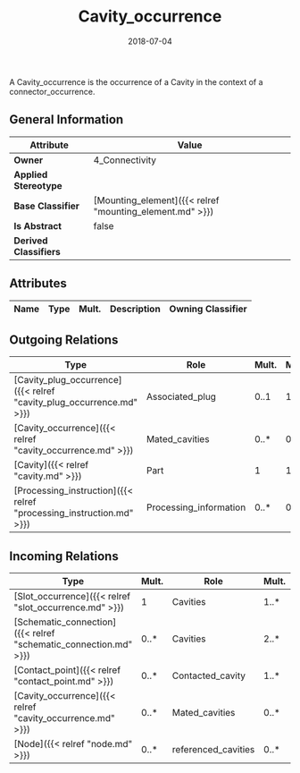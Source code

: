﻿---
title: Cavity_occurrence
toc: false
type: specs
date: "2018-07-04"
draft: false
specification: KBL
version: 2.5
documentType: "Recommendation"
elementType: Class
classes:
  - Cavity_occurrence
menu_name: kbl-2.5
---
<p>A Cavity_occurrence is the occurrence of a Cavity in the context of a connector_occurrence.</p>

## General Information

| Attribute               | Value |
|-------------------------|-------|
| **Owner**               | 4_Connectivity |
| **Applied Stereotype**  |   |
| **Base Classifier**     | [Mounting_element]({{< relref "mounting_element.md" >}})<br/>  |
| **Is Abstract**         | false |
| **Derived Classifiers** |   |

## Attributes
|  Name  |  Type  |  Mult.  |  Description  |  Owning Classifier  |
|--------|--------|---------|---------------|--------------|

## Outgoing Relations
|    Type  |   Role   |   Mult.   |   Mult.   |   Description   |
|----------|----------|-----------|-----------|-----------------|
| [Cavity_plug_occurrence]({{< relref "cavity_plug_occurrence.md" >}}) | Associated_plug  | 0..1 | 1..* |  |
| [Cavity_occurrence]({{< relref "cavity_occurrence.md" >}}) | Mated_cavities | 0..* | 0..* |  |
| [Cavity]({{< relref "cavity.md" >}}) | Part | 1 | 1..* |  |
| [Processing_instruction]({{< relref "processing_instruction.md" >}}) | Processing_information | 0..* | 0..1 |  |
##  Incoming Relations
|    Type  |   Mult.  |   Role    |   Mult.   |   Description  |
|----------|----------|-----------|-----------|----------------|
| [Slot_occurrence]({{< relref "slot_occurrence.md" >}}) | 1 | Cavities | 1..* |  |
| [Schematic_connection]({{< relref "schematic_connection.md" >}}) | 0..* | Cavities | 2..* |  |
| [Contact_point]({{< relref "contact_point.md" >}}) | 0..* | Contacted_cavity | 1..* |  |
| [Cavity_occurrence]({{< relref "cavity_occurrence.md" >}}) | 0..* | Mated_cavities | 0..* |  |
| [Node]({{< relref "node.md" >}}) | 0..* | referenced_cavities | 0..* |  |
